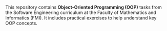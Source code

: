 This repository contains **Object-Oriented Programming (OOP)** tasks from the Software Engineering curriculum at the Faculty of Mathematics and Informatics (FMI). It includes practical exercises to help understand key OOP concepts.
